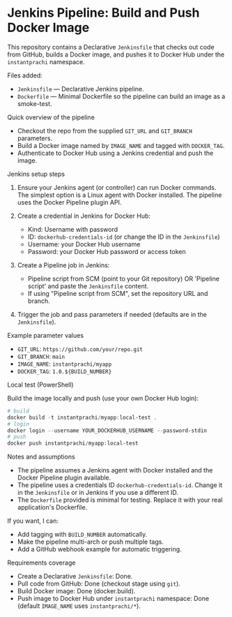 # Jenkins Pipeline: Build and Push Docker Image

This repository contains a Declarative `Jenkinsfile` that checks out code from GitHub, builds a Docker image, and pushes it to Docker Hub under the `instantprachi` namespace.

Files added:

- `Jenkinsfile` — Declarative Jenkins pipeline.
- `Dockerfile` — Minimal Dockerfile so the pipeline can build an image as a smoke-test.

Quick overview of the pipeline

- Checkout the repo from the supplied `GIT_URL` and `GIT_BRANCH` parameters.
- Build a Docker image named by `IMAGE_NAME` and tagged with `DOCKER_TAG`.
- Authenticate to Docker Hub using a Jenkins credential and push the image.

Jenkins setup steps

1. Ensure your Jenkins agent (or controller) can run Docker commands. The simplest option is a Linux agent with Docker installed. The pipeline uses the Docker Pipeline plugin API.

2. Create a credential in Jenkins for Docker Hub:
   - Kind: Username with password
   - ID: `dockerhub-credentials-id` (or change the ID in the `Jenkinsfile`)
   - Username: your Docker Hub username
   - Password: your Docker Hub password or access token

3. Create a Pipeline job in Jenkins:
   - Pipeline script from SCM (point to your Git repository) OR 'Pipeline script' and paste the `Jenkinsfile` content.
   - If using "Pipeline script from SCM", set the repository URL and branch.

4. Trigger the job and pass parameters if needed (defaults are in the `Jenkinsfile`).

Example parameter values

- `GIT_URL`: `https://github.com/your/repo.git`
- `GIT_BRANCH`: `main`
- `IMAGE_NAME`: `instantprachi/myapp`
- `DOCKER_TAG`: `1.0.${BUILD_NUMBER}`

Local test (PowerShell)

Build the image locally and push (use your own Docker Hub login):

```powershell
# build
docker build -t instantprachi/myapp:local-test .
# login
docker login --username YOUR_DOCKERHUB_USERNAME --password-stdin
# push
docker push instantprachi/myapp:local-test
```

Notes and assumptions

- The pipeline assumes a Jenkins agent with Docker installed and the Docker Pipeline plugin available.
- The pipeline uses a credentials ID `dockerhub-credentials-id`. Change it in the `Jenkinsfile` or in Jenkins if you use a different ID.
- The `Dockerfile` provided is minimal for testing. Replace it with your real application's Dockerfile.

If you want, I can:

- Add tagging with `BUILD_NUMBER` automatically.
- Make the pipeline multi-arch or push multiple tags.
- Add a GitHub webhook example for automatic triggering.

Requirements coverage

- Create a Declarative `Jenkinsfile`: Done.
- Pull code from GitHub: Done (checkout stage using `git`).
- Build Docker image: Done (docker.build).
- Push image to Docker Hub under `instantprachi` namespace: Done (default `IMAGE_NAME` uses `instantprachi/*`).


